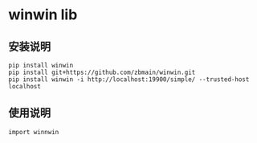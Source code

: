 # winwin lib

## 安装说明


```
pip install winwin
pip install git+https://github.com/zbmain/winwin.git
pip install winwin -i http://localhost:19900/simple/ --trusted-host localhost
```

## 使用说明

```import winnwin```